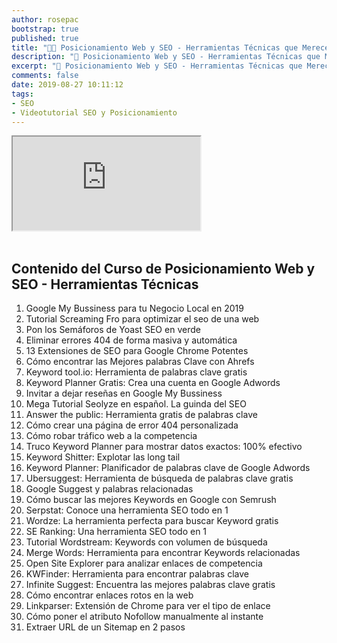 ```yaml
---
author: rosepac
bootstrap: true
published: true
title: "👨‍🏫 Posicionamiento Web y SEO - Herramientas Técnicas que Merecen la Pena"
description: "🚀 Posicionamiento Web y SEO - Herramientas Técnicas que Merecen la Pena"
excerpt: "🚀 Posicionamiento Web y SEO - Herramientas Técnicas que Merecen la Pena"
comments: false
date: 2019-08-27 10:11:12
tags:
- SEO
- Videotutorial SEO y Posicionamiento
---
```


<div class="embed-responsive embed-responsive-16by9">
  <iframe class="embed-responsive-item" src="https://www.youtube-nocookie.com/embed/videoseries?list=PLF39HeZquqsO5C3AmbAhc9y3i7x-BNCXc" allowfullscreen></iframe>
</div><br/>

## **Contenido del Curso de Posicionamiento Web y SEO - Herramientas Técnicas**

1. Google My Bussiness para tu Negocio Local en 2019
1. Tutorial Screaming Fro para optimizar el seo de una web
1. Pon los Semáforos de Yoast SEO en verde
1. Eliminar errores 404 de forma masiva y automática
1. 13 Extensiones de SEO para Google Chrome Potentes
1. Cómo encontrar las Mejores palabras Clave con Ahrefs
1. Keyword tool.io: Herramienta de palabras clave gratis
1. Keyword Planner Gratis: Crea una cuenta en Google Adwords
1. Invitar a dejar reseñas en Google My Bussiness
1. Mega Tutorial Seolyze en español. La guinda del SEO
1. Answer the public: Herramienta gratis de palabras clave
1. Cómo crear una página de error 404 personalizada
1. Cómo robar tráfico web a la competencia
1. Truco Keyword Planner para mostrar datos exactos: 100% efectivo
1. Keyword Shitter: Explotar las long tail
1. Keyword Planner: Planificador de palabras clave de Google Adwords
1. Ubersuggest: Herramienta de búsqueda de palabras clave gratis
1. Google Suggest y palabras relacionadas
1. Cómo buscar las mejores Keywords en Google con Semrush
1. Serpstat: Conoce una herramienta SEO todo en 1
1. Wordze: La herramienta perfecta para buscar Keyword gratis
1. SE Ranking: Una herramienta SEO todo en 1
1. Tutorial Wordstream: Keywords con volumen de búsqueda
1. Merge Words: Herramienta para encontrar Keywords relacionadas
1. Open Site Explorer para analizar enlaces de competencia
1. KWFinder: Herramienta para encontrar palabras clave
1. Infinite Suggest: Encuentra las mejores palabras clave gratis
1. Cómo encontrar enlaces rotos en la web
1. Linkparser: Extensión de Chrome para ver el tipo de enlace
1. Cómo poner el atributo Nofollow manualmente al instante
1. Extraer URL de un Sitemap en 2 pasos